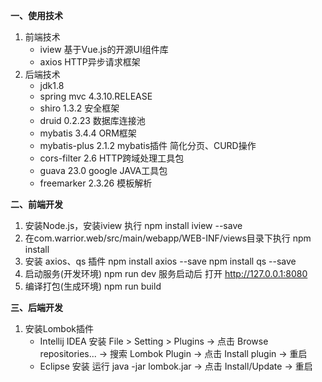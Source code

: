 **一、使用技术**
1. 前端技术 
   - iview  基于Vue.js的开源UI组件库
   - axios  HTTP异步请求框架
2. 后端技术
   - jdk1.8
   - spring mvc 4.3.10.RELEASE
   - shiro 1.3.2 安全框架
   - druid 0.2.23 数据库连接池
   - mybatis 3.4.4 ORM框架
   - mybatis-plus 2.1.2 mybatis插件 简化分页、CURD操作
   - cors-filter 2.6 HTTP跨域处理工具包
   - guava 23.0 google JAVA工具包
   - freemarker 2.3.26 模板解析
   
**二、前端开发**
1. 安装Node.js，安装iview 执行 npm install iview --save
2. 在com.warrior.web/src/main/webapp/WEB-INF/views目录下执行 npm install
3. 安装 axios、qs 插件 npm install axios --save  npm install qs --save
4. 启动服务(开发环境) npm run dev 服务启动后 打开 http://127.0.0.1:8080
5. 编译打包(生成环境) npm run build

**三、后端开发**
1. 安装Lombok插件
   - Intellij IDEA 安装 File > Setting > Plugins  -> 点击 Browse repositories... -> 搜索 Lombok Plugin -> 点击 Install plugin -> 重启
   - Eclipse 安装 运行 java -jar lombok.jar -> 点击 Install/Update -> 重启